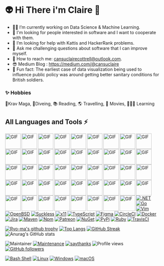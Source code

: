 # 👽 Hi There i'm Claire 👋 



- 👩‍💻 I’m currently working on Data Science & Machine Learning.
- 👻 I'm looking for people interested in software and I want to cooperate with them.
- 💩 I’m looking for help with Kattis and HackerRank problems.
- 👀 Ask me challenging questions about software that I can improve myself.
- 👾 How to reach me: cansuclairecottrell@outlook.com.
- 😎 Medium Blog : https://medium.com/@cansuclaire
- 🤖 Fun fact: The earliest case of data visualization being used to influence public policy was around getting better sanitary conditions for British soldiers.

### ✨ Hobbies

🥋Krav Maga, 🤿Diveing, 📚 Reading, 🌎 Travelling, 🎥 Movies, 👩🏻‍🎓 Learning

## All Languages and Tools ⚡
<img align="left" alt="GIF" src="https://user-images.githubusercontent.com/97338597/234517868-a016836d-d5ae-4020-947d-aebe79292e60.png" width="50" height="50" /><img align="left" alt="GIF" src="https://user-images.githubusercontent.com/97338597/234518751-0da377c9-814f-485b-b8fa-afe8f846f28c.png" width="50" height="50" /><img align="left" alt="GIF" src="https://user-images.githubusercontent.com/97338597/234519423-30bf6f69-c02d-4f2b-acf1-08299a31c521.png" width="50" height="50" /><img align="left" alt="GIF" src="https://user-images.githubusercontent.com/97338597/234520686-ac1d725e-954e-432a-b72a-2f28af094f64.png" width="50" height="50" /><img align="left" alt="GIF" src="https://user-images.githubusercontent.com/97338597/234521029-639e118f-e144-468f-afde-3edd7127aacb.png" width="50" height="50" /><img align="left" alt="GIF" src="https://user-images.githubusercontent.com/97338597/234521487-5f6e4128-2d6a-49a8-8949-13efeca1f679.png" width="50" height="50" /><img align="left" alt="GIF" src="https://user-images.githubusercontent.com/97338597/234521816-aeecc3a6-f4d0-4b94-9ba5-5ef1230af8e6.png" width="50" height="50" /><img align="left" alt="GIF" src="https://user-images.githubusercontent.com/97338597/234522243-68b81eaa-4558-4190-9255-38376a0f78ba.png" width="50" height="50" /><img align="left" alt="GIF" src="https://user-images.githubusercontent.com/97338597/234522590-82499fea-459d-4b58-bb36-fa573fc98fdb.png" width="50" height="50" /><img align="left" alt="GIF" src="https://user-images.githubusercontent.com/97338597/234523027-d50a976b-a015-4cb4-bc13-f41c24e62a41.png" width="50" height="50" /><img align="left" alt="GIF" src="https://user-images.githubusercontent.com/97338597/234523458-11c7e374-8994-4152-b567-1d227847fe0e.png" width="50" height="50" /><img align="left" alt="GIF" src="https://user-images.githubusercontent.com/97338597/234523837-0c73f543-36ce-499e-8160-a49c987ace45.png" width="50" height="50" /><img align="left" alt="GIF" src="https://user-images.githubusercontent.com/97338597/234524332-e18992f3-205d-4a8b-ad68-f4fb6b5ea0e4.png" width="50" height="50" /><img align="left" alt="GIF" src="https://user-images.githubusercontent.com/97338597/234524788-eb4de68e-ae68-4b4e-8ca6-1e992a1e1637.png" width="50" height="50" /><img align="left" alt="GIF" src="https://user-images.githubusercontent.com/97338597/234525988-6b9f7b6b-a7eb-4161-85d3-713aea8221ed.png" width="50" height="50" /><img align="left" alt="GIF" src="https://user-images.githubusercontent.com/97338597/234525291-a16e2d15-006d-4e0e-b7bd-84cbd5d8a488.png" width="50" height="50" /><img align="left" alt="GIF" src="https://user-images.githubusercontent.com/97338597/234554583-060aaf4f-c8e8-4837-a465-e74465bd86c7.png" width="50" height="50" /><img align="left" alt="GIF" src="https://user-images.githubusercontent.com/97338597/234554108-e6910853-cfa5-490a-94be-6f2cbda57f6e.png" width="50" height="50" /><img align="left" alt="GIF" src="https://user-images.githubusercontent.com/97338597/234555205-d651ef16-2fc6-4417-ac5e-0da31f980a85.png" width="50" height="50" /><img align="left" alt="GIF" src="https://user-images.githubusercontent.com/97338597/234555789-fecaa6bc-f2da-4213-8710-75b4319ad592.png" width="50" height="50" /><img align="left" alt="GIF" src="https://user-images.githubusercontent.com/97338597/234556293-86b70131-04dd-4d2f-a6a9-42ce1f30ae9a.png" width="50" height="50" /><img align="left" alt="GIF" src="https://user-images.githubusercontent.com/97338597/234556698-e0882f42-38af-4950-84ff-30d23d24fb2d.png" width="50" height="50" /><img align="left" alt="GIF" src="https://user-images.githubusercontent.com/97338597/234558536-3a6e8897-94c1-40d6-83e6-78b0c1b95bfb.png" width="50" height="50" /><img align="left" alt="GIF" src="https://user-images.githubusercontent.com/97338597/234558976-306ef76f-bd29-421b-912b-d29cb0795ef5.png" width="50" height="50" /><img align="left" alt="GIF" src="https://user-images.githubusercontent.com/97338597/234559347-f3b9ec79-695e-45bd-9770-e0e971ef4164.png" width="50" height="50" /><img align="left" alt="GIF" src="https://user-images.githubusercontent.com/97338597/234559770-89776734-cc2a-46ae-9553-ba1e6c501e99.png" width="50" height="50" /><img align="left" alt="GIF" src="https://user-images.githubusercontent.com/97338597/234561292-cd5cfb07-b6aa-4468-937a-7792b80fb5a0.png" width="50" height="50" /><img align="left" alt="GIF" src="https://user-images.githubusercontent.com/97338597/234561745-d3bb0e38-f5f5-4b7b-a9dd-e257095a7347.png" width="50" height="50" /><img align="left" alt="GIF" src="https://user-images.githubusercontent.com/97338597/234562861-071c8eca-f642-4066-a618-a4959a5b209a.png" width="50" height="50" /><img align="left" alt="GIF" src="https://user-images.githubusercontent.com/97338597/234563318-ebc13107-f173-47e5-a78d-d0844a1a3484.png" width="50" height="50" /><img align="left" alt="GIF" src="https://user-images.githubusercontent.com/97338597/234563792-bb5aa30c-4da1-4960-bf1c-7b49cd6f79fc.png" width="50" height="50" /><img align="left" alt="GIF" src="https://user-images.githubusercontent.com/97338597/234565114-99e8584d-177b-42cf-90d9-de363f097c70.png" width="50" height="50" /><img align="left" alt="GIF" src="https://user-images.githubusercontent.com/97338597/234568749-be3015f1-04b8-491d-8086-47134ac973e6.png" width="50" height="50" /><img align="left" alt="GIF" src="https://user-images.githubusercontent.com/97338597/234567322-074834a9-d36d-4781-a375-d2a9a3461659.png" width="50" height="50" /><img align="left" alt="GIF" src="https://user-images.githubusercontent.com/97338597/234569337-cb06473c-4060-4b24-99b1-4d0bd41d8651.png" width="50" height="50" /><img align="left" alt="GIF" src="https://user-images.githubusercontent.com/97338597/234566553-c038cd2a-0741-4a26-8aec-ada8153db281.png" width="50" height="50" /><img align="left" alt="GIF" src="https://user-images.githubusercontent.com/97338597/234570998-7baa4c96-60ba-421e-b3dc-2de55d75e429.png" width="50" height="50" /><img align="left" alt="GIF" src="https://user-images.githubusercontent.com/97338597/234566039-b05f5340-ab7a-4c70-87de-b36c98a6e37f.png" width="50" height="50" /><img align="left" alt="GIF" src="https://user-images.githubusercontent.com/97338597/234576319-b1d84828-7466-49d3-bff8-a81f282eed63.png" width="50" height="50" /><img align="left" alt="GIF" src="https://user-images.githubusercontent.com/97338597/234578186-821a1d30-c4d1-4d1c-be0d-6892fccc88d4.png" width="50" height="50" /><img align="left" alt="GIF" src="https://user-images.githubusercontent.com/97338597/234579258-cf4e8ea6-eae8-4d67-a6b5-9a9dbd42188f.png" width="50" height="50" /><img align="left" alt="GIF" src="https://user-images.githubusercontent.com/97338597/234572309-dd56aa8f-7dd4-4b10-8253-40c3aff72d38.png" width="50" height="50" /><img align="left" alt="GIF" src="https://user-images.githubusercontent.com/97338597/234580065-78eba964-4aa0-45c1-b5e2-1d119ff2feec.png" width="50" height="50" /><img align="left" alt="GIF" src="https://user-images.githubusercontent.com/97338597/234582011-5d3cd9ae-3325-4300-9cdc-44e590780233.png" width="50" height="50" />
#
#
# 
# 
[![.NET](https://img.shields.io/badge/--512BD4?logo=.net&logoColor=ffffff)](https://dotnet.microsoft.com/) [![Go](https://img.shields.io/badge/--00ADD8?logo=go&logoColor=ffffff)](https://golang.org/) [![Vim](https://img.shields.io/badge/--019733?logo=vim)](https://www.vim.org/) [![OpenBSD](https://img.shields.io/badge/--F2CA30?logo=openbsd&logoColor=000000)](https://www.openbsd.org/) [![Suckless](https://img.shields.io/badge/--1177AA?logo=suckless)](https://suckless.org/) [![x11](https://img.shields.io/badge/--F28834?logo=x.org&logoColor=ffffff)](https://x.org/) [![TypeScript](https://img.shields.io/badge/--3178C6?logo=typescript&logoColor=ffffff)](https://www.typescriptlang.org/) [![Figma](https://img.shields.io/badge/--F24E1E?logo=figma&logoColor=ffffff)](https://www.figma.com/) [![CircleCI](https://badgen.net/badge/icon/circleci?icon=circleci&label)](https://https://circleci.com/) [![Docker](https://badgen.net/badge/icon/docker?icon=docker&label)](https://https://docker.com/) [![Jira](https://badgen.net/badge/icon/jira?icon=jira&label)](https://https://jira.com/) [![Maven](https://badgen.net/badge/icon/maven?icon=maven&label)](https://https://maven.apache.org/) [![Npm](https://badgen.net/badge/icon/npm?icon=npm&label)](https://https://npmjs.com/) [![Patreon](https://badgen.net/badge/icon/patreon?icon=patreon&label)](https://https://patron.com/) [![NuGet](https://badgen.net/badge/icon/nuget?icon=nuget&label)](https://https://nuget.org/)  [![PyPi](https://badgen.net/badge/icon/pypi?icon=pypi&label)](https://https://pypi.org/) [![Ruby](https://badgen.net/badge/icon/ruby?icon=ruby&label)](https://https://ruby-lang.org/) [![TravisCI](https://badgen.net/badge/icon/travis?icon=travis&label)](https://travis-ci.org)
  
  
   [![Ryo-ma's github trophy](https://github-profile-trophy.vercel.app/?username=cansuclaire&theme=outrun&row=1)](https://github.com/ryo-ma/github-profile-trophy)                                                                    [![Top Langs](https://github-readme-stats.vercel.app/api/top-langs/?username=cansuclaire&theme=midnight-purple&layout=compact)](https://github.com/cansuclaire/github-readme-stats)
   [![GitHub Streak](https://streak-stats.demolab.com/?user=cansuclaire&theme=chartreuse-dark)](https://git.io/streak-stats) 
![Anurag's GitHub stats](https://github-readme-stats.vercel.app/api?username=cansuclaire&theme=tokyonight&show_icons=true)

![Maintainer](https://img.shields.io/badge/cansuclairecottrell-linkedln-blue)
[![Maintenance](https://img.shields.io/badge/cansuclaire-instagram-red.svg)](https://bitbucket.org/lbesson/ansi-colors)
[![saythanks](https://img.shields.io/badge/cansuclaire-medium-ff69b4.svg)](https://saythanks.io/to/kennethreitz)
![Profile views](https://gpvc.arturio.dev/cansuclaire)
[![GitHub followers](https://img.shields.io/github/followers/cansuclaire.svg?style=social&label=Follow&maxAge=2592000)](https://github.com/cansuclaire?tab=followers)


[![Bash Shell](https://badges.frapsoft.com/bash/v1/bash.png?v=103)](https://github.com/ellerbrock/open-source-badges/)
[![Linux](https://svgshare.com/i/Zhy.svg)](https://svgshare.com/i/Zhy.svg)
[![Windows](https://svgshare.com/i/ZhY.svg)](https://svgshare.com/i/ZhY.svg)
[![macOS](https://svgshare.com/i/ZjP.svg)](https://svgshare.com/i/ZjP.svg)

